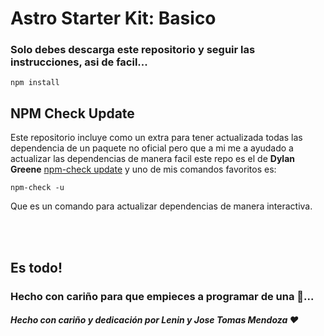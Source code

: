 # Astro Starter Kit: Basico
### Solo debes descarga este repositorio y seguir las instrucciones, asi de facil...



```
npm install
```
## NPM Check Update

Este repositorio incluye como un extra para tener actualizada todas las dependencia de un paquete no oficial pero que a mi me a ayudado a actualizar las dependencias de manera facil
este repo es el de  **Dylan Greene**  [npm-check update](https://www.npmjs.com/package/npm-check) y uno de mis comandos favoritos es:


```
npm-check -u 
```

Que es un comando para actualizar dependencias de manera interactiva.

<br><br>

## Es todo! 

### Hecho con cariño para que empieces a programar de una 🚀...
##### Hecho con cariño y dedicación por Lenin y Jose Tomas Mendoza ♥


